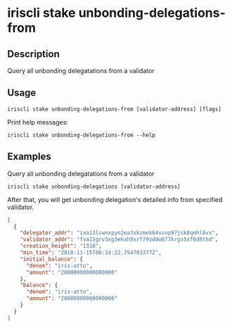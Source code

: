 # iriscli stake unbonding-delegations-from

## Description

Query all unbonding delegatations from a validator

## Usage

```
iriscli stake unbonding-delegations-from [validator-address] [flags]
```
Print help messages:
```
iriscli stake unbonding-delegations-from --help
```

## Examples

Query all unbonding delegatations from a validator
```
iriscli stake unbonding-delegations [validator-address]
```

After that, you will get unbonding delegation's detailed info from specified validator.

```json
[
  {
    "delegator_addr": "iaa13lcwnxpyn2ea3skzmek64vvnp97jsk8qmhl6vx",
    "validator_addr": "fva15grv3xg3ekxh9xrf79zd0w077krgv5xf6d6thd",
    "creation_height": "1310",
    "min_time": "2018-11-15T06:24:22.754703377Z",
    "initial_balance": {
      "denom": "iris-atto",
      "amount": "20000000000000000"
    },
    "balance": {
      "denom": "iris-atto",
      "amount": "20000000000000000"
    }
  }
]
```
